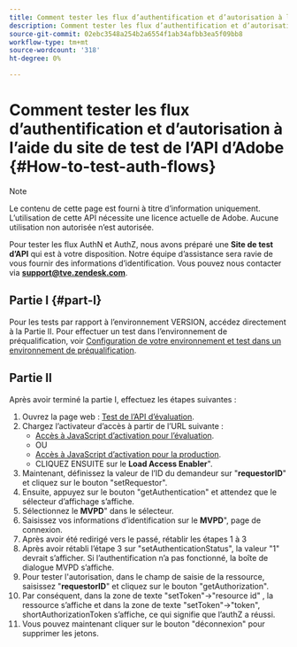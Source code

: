 ```yaml
---
title: Comment tester les flux d’authentification et d’autorisation à l’aide du site de test de l’API d’Adobe
description: Comment tester les flux d’authentification et d’autorisation à l’aide du site de test de l’API d’Adobe
source-git-commit: 02ebc3548a254b2a6554f1ab34afbb3ea5f09bb8
workflow-type: tm+mt
source-wordcount: '318'
ht-degree: 0%

---
```


# Comment tester les flux d’authentification et d’autorisation à l’aide du site de test de l’API d’Adobe {#How-to-test-auth-flows}

>[!NOTE]
>
>Le contenu de cette page est fourni à titre d’information uniquement. L’utilisation de cette API nécessite une licence actuelle de Adobe. Aucune utilisation non autorisée n’est autorisée.

Pour tester les flux AuthN et AuthZ, nous avons préparé une **Site de test d’API** qui est à votre disposition. Notre équipe d’assistance sera ravie de vous fournir des informations d’identification. Vous pouvez nous contacter via **support@tve.zendesk.com**.


## Partie I {#part-I}

Pour les tests par rapport à l’environnement VERSION, accédez directement à la Partie II.  Pour effectuer un test dans l’environnement de préqualification, voir [Configuration de votre environnement et test dans un environnement de préqualification](/help/authentication/setting-up-your-environment-and-testing-in-prequal.md).

## Partie II

Après avoir terminé la partie I, effectuez les étapes suivantes :


1. Ouvrez la page web : [Test de l’API d’évaluation](https://sp.auth-staging.adobe.com/apitest/api.html).
1. Chargez l’activateur d’accès à partir de l’URL suivante :
   * [Accès à JavaScript d’activation pour l’évaluation](https://entitlement.auth-staging.adobe.com/entitlement/js/AccessEnabler.js).
   * OU
   * [Accès à JavaScript d’activation pour la production](https://entitlement.auth.adobe.com/entitlement/js/AccessEnabler.js).
   * CLIQUEZ ENSUITE sur le **Load Access Enabler**&quot;.
1. Maintenant, définissez la valeur de l’ID du demandeur sur &quot;**requestorID**&quot; et cliquez sur le bouton &quot;setRequestor&quot;.
1. Ensuite, appuyez sur le bouton &quot;getAuthentication&quot; et attendez que le sélecteur d’affichage s’affiche.
1. Sélectionnez le **MVPD**&quot; dans le sélecteur.
1. Saisissez vos informations d’identification sur le **MVPD**&quot;, page de connexion.
1. Après avoir été redirigé vers le passé, rétablir les étapes 1 à 3
1. Après avoir rétabli l’étape 3 sur &quot;setAuthenticationStatus&quot;, la valeur &quot;1&quot; devrait s’afficher. Si l’authentification n’a pas fonctionné, la boîte de dialogue MVPD s’affiche.
1. Pour tester l&#39;autorisation, dans le champ de saisie de la ressource, saisissez &quot;**requestorID**&quot; et cliquez sur le bouton &quot;getAuthorization&quot;.
1. Par conséquent, dans la zone de texte &quot;setToken&quot;-\>&quot;resource id&quot; , la ressource s’affiche et dans la zone de texte &quot;setToken&quot;-\>&quot;token&quot;, shortAuthorizationToken s’affiche, ce qui signifie que l’authZ a réussi.
1. Vous pouvez maintenant cliquer sur le bouton &quot;déconnexion&quot; pour supprimer les jetons.

